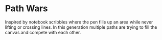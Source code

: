 # Path Wars
Inspired by notebook scribbles where the pen fills up an area while never lifting or crossing lines.
In this generation multiple paths are trying to fill the canvas and compete with each other.